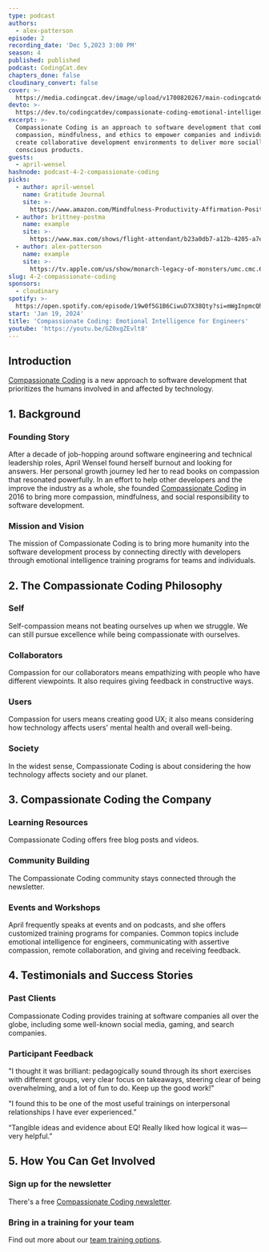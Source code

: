 ```yaml
---
type: podcast
authors:
  - alex-patterson
episode: 2
recording_date: 'Dec 5,2023 3:00 PM'
season: 4
published: published
podcast: CodingCat.dev
chapters_done: false
cloudinary_convert: false
cover: >-
  https://media.codingcat.dev/image/upload/v1700820267/main-codingcatdev-photo/3_compassionate-coding.png
devto: >-
  https://dev.to/codingcatdev/compassionate-coding-emotional-intelligence-for-engineers-2d35
excerpt: >-
  Compassionate Coding is an approach to software development that combines
  compassion, mindfulness, and ethics to empower companies and individuals to
  create collaborative development environments to deliver more socially
  conscious products.
guests:
  - april-wensel
hashnode: podcast-4-2-compassionate-coding
picks:
  - author: april-wensel
    name: Gratitude Journal
    site: >-
      https://www.amazon.com/Mindfulness-Productivity-Affirmation-Positivity-Manifestation/dp/B09V7G267S/ref=sr_1_2_sspa?crid=26H483EB4NEB5&dib=eyJ2IjoiMSJ9.V24BKl5ERkeaKuQMhL4tMdbH--y-8wO_Ips85RDI6Hjf7xiMUkT4a_uVEzegfeSnGPQfPyUqPbO8wNOUhMbtOAsdO5CGNbTbO76acC84ZJw3ZbDZmf1SsBNdkD0-tWbXt09XDz_dAf8_7AmKCo5l83vmctetmPHeaS0o3bhsy6zbPcjT66V_KRedoRwYRUTEZZfnpnApL9W2aR_njDQKLRhSJ7cA7KNgXPBc3HjPFFNbYRU3MqGs0LE78oKqc-FzsfPS1m3DNhCVsCHRJF7VNusjdcLFU_KF9aBeKaqGYyc.1p9xlJzGgVrOdQ1XbI2onU3hOQo8ltEPWKP-fiM381g&dib_tag=se&keywords=gratitude+journal&qid=1705618346&sprefix=grattitude%2Caps%2C106&sr=8-2-spons&sp_csd=d2lkZ2V0TmFtZT1zcF9hdGY&psc=1&smid=A1J1GHGQ8H89N0
  - author: brittney-postma
    name: example
    site: >-
      https://www.max.com/shows/flight-attendant/b23a0db7-a12b-4205-a7e0-3eb372e34fd3
  - author: alex-patterson
    name: example
    site: >-
      https://tv.apple.com/us/show/monarch-legacy-of-monsters/umc.cmc.62l8x0ixrhyq3yaqa5y8yo7ew
slug: 4-2-compassionate-coding
sponsors:
  - cloudinary
spotify: >-
  https://open.spotify.com/episode/19w0f5G1B6CiwuD7X38Qty?si=mWgInpmcQhKq_bz-0aHY0g
start: 'Jan 19, 2024'
title: 'Compassionate Coding: Emotional Intelligence for Engineers'
youtube: 'https://youtu.be/GZ0xgZEvlt8'
---
```


## Introduction

[Compassionate Coding](https://compassionatecoding.com/) is a new approach to software development that prioritizes the humans involved in and affected by technology.

## 1. Background

### Founding Story

After a decade of job-hopping around software engineering and technical leadership roles, April Wensel found herself burnout and looking for answers. Her personal growth journey led her to read books on compassion that resonated powerfully. In an effort to help other developers and the improve the industry as a whole, she founded [Compassionate Coding](https://compassionatecoding.com/) in 2016 to bring more compassion, mindfulness, and social responsibility to software development.

### Mission and Vision

The mission of Compassionate Coding is to bring more humanity into the software development process by connecting directly with developers through emotional intelligence training programs for teams and individuals.

## 2. The Compassionate Coding Philosophy

### Self

Self-compassion means not beating ourselves up when we struggle. We can still pursue excellence while being compassionate with ourselves.

### Collaborators

Compassion for our collaborators means empathizing with people who have different viewpoints. It also requires giving feedback in constructive ways.

### Users

Compassion for users means creating good UX; it also means considering how technology affects users' mental health and overall well-being.

### Society

In the widest sense, Compassionate Coding is about considering the how technology affects society and our planet.

## 3. Compassionate Coding the Company

### Learning Resources

Compassionate Coding offers free blog posts and videos.

### Community Building

The Compassionate Coding community stays connected through the newsletter.

### Events and Workshops

April frequently speaks at events and on podcasts, and she offers customized training programs for companies. Common topics include emotional intelligence for engineers, communicating with assertive compassion, remote collaboration, and giving and receiving feedback.

## 4. Testimonials and Success Stories

### Past Clients

Compassionate Coding provides training at software companies all over the globe, including some well-known social media, gaming, and search companies.

### Participant Feedback

"I thought it was brilliant: pedagogically sound through its short exercises with different groups, very clear focus on takeaways, steering clear of being overwhelming, and a lot of fun to do. Keep up the good work!"

"I found this to be one of the most useful trainings on interpersonal relationships I have ever experienced.”

“Tangible ideas and evidence about EQ! Really liked how logical it was—very helpful.”

## 5. How You Can Get Involved

### Sign up for the newsletter

There's a free [Compassionate Coding newsletter](https://compassionatecoding.com/sign-up).

### Bring in a training for your team

Find out more about our [team training options](https://compassionatecoding.com/contact). 
